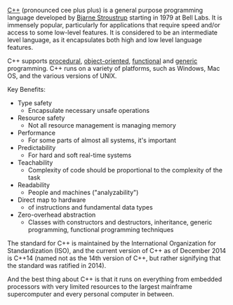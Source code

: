 [C++](https://en.wikipedia.org/wiki/C%2B%2B) (pronounced cee plus plus)
is a general purpose programming language developed by
[Bjarne Stroustrup](https://en.wikipedia.org/wiki/Bjarne_Stroustrup)
starting in 1979 at Bell Labs. It is  immensely  popular,  particularly
for  applications  that  require  speed  and/or  access to  some
low-level  features.  It is considered to be an intermediate level
language, as it encapsulates both high and low level language features.

C++ supports [procedural](https://en.wikipedia.org/wiki/Procedural_programming),
[object-oriented](https://en.wikipedia.org/wiki/Object-oriented_programming),
[functional](https://en.wikipedia.org/wiki/Functional_programming)
and [generic](https://en.wikipedia.org/wiki/Generic_programming)
programming. C++ runs on a variety of platforms, such as Windows,
Mac OS, and the various versions of UNIX.

Key Benefits:
- Type safety
    - Encapsulate necessary unsafe operations
- Resource safety
    - Not all resource management is managing memory
- Performance
    - For some parts of almost all systems, it's important
- Predictability
    - For hard and soft real-time systems
- Teachability
    - Complexity of code should be proportional to the complexity of the task
- Readability
    - People and machines ("analyzability")
- Direct map to hardware
    - of instructions and fundamental data types
- Zero-overhead abstraction
    - Classes with constructors and destructors, inheritance, generic
    programming, functional programming techniques

The standard for C++ is maintained by the International Organization for
Standardization (ISO), and the current version of C++ as of December
2014 is C++14 (named not as the 14th version of C++, but rather
signifying that the standard was ratified in 2014).

And the best thing about C++ is that it runs on everything from embedded
processors with very limited resources to the largest mainframe
supercomputer and every personal computer in between.
